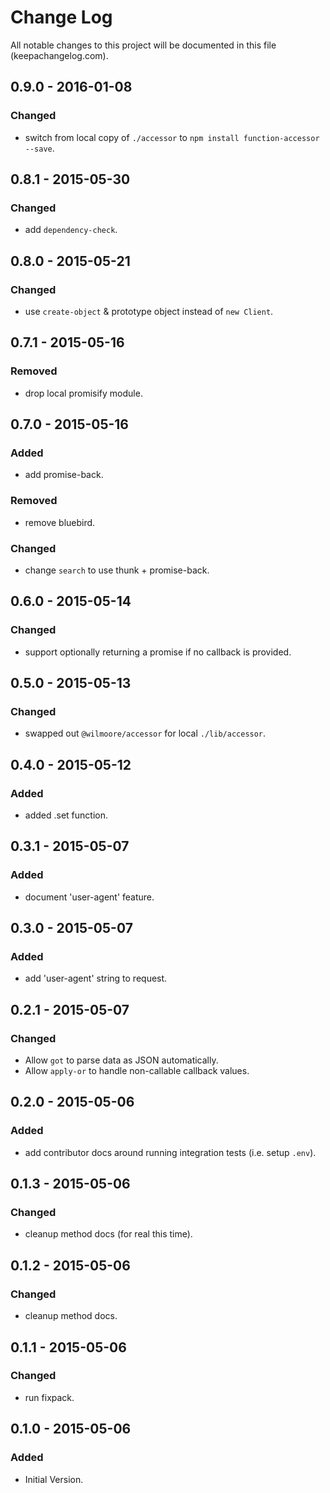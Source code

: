 # Change Log
All notable changes to this project will be documented in this file (keepachangelog.com).

## 0.9.0 - 2016-01-08
### Changed
- switch from local copy of `./accessor` to `npm install function-accessor --save`.

## 0.8.1 - 2015-05-30
### Changed
- add `dependency-check`.

## 0.8.0 - 2015-05-21
### Changed
- use `create-object` & prototype object instead of `new Client`.

## 0.7.1 - 2015-05-16
### Removed
- drop local promisify module.

## 0.7.0 - 2015-05-16
### Added
- add promise-back.

### Removed
- remove bluebird.

### Changed
- change `search` to use thunk + promise-back.

## 0.6.0 - 2015-05-14
### Changed
- support optionally returning a promise if no callback is provided.

## 0.5.0 - 2015-05-13
### Changed
- swapped out `@wilmoore/accessor` for local `./lib/accessor`.

## 0.4.0 - 2015-05-12
### Added
- added .set function.

## 0.3.1 - 2015-05-07
### Added
- document 'user-agent' feature.

## 0.3.0 - 2015-05-07
### Added
- add 'user-agent' string to request.

## 0.2.1 - 2015-05-07
### Changed
- Allow `got` to parse data as JSON automatically.
- Allow `apply-or` to handle non-callable callback values.

## 0.2.0 - 2015-05-06
### Added
- add contributor docs around running integration tests (i.e. setup `.env`).

## 0.1.3 - 2015-05-06
### Changed
- cleanup method docs (for real this time).

## 0.1.2 - 2015-05-06
### Changed
- cleanup method docs.

## 0.1.1 - 2015-05-06
### Changed
- run fixpack.

## 0.1.0 - 2015-05-06
### Added
- Initial Version.
